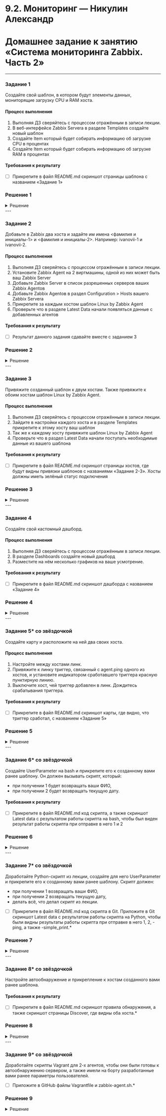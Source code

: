 # 9.2. Мониторинг — Никулин Александр
# Домашнее задание к занятию «Система мониторинга Zabbix. Часть 2»

 ---
### Задание 1
Создайте свой шаблон, в котором будут элементы данных, мониторящие загрузку CPU и RAM хоста.

#### Процесс выполнения
1. Выполняя ДЗ сверяйтесь с процессом отражённым в записи лекции.
2. В веб-интерфейсе Zabbix Servera в разделе Templates создайте новый шаблон
3. Создайте Item который будет собирать информацию об загрузке CPU в процентах
4. Создайте Item который будет собирать информацию об загрузке RAM в процентах

#### Требования к результату
- [ ] Прикрепите в файл README.md скриншот страницы шаблона с названием «Задание 1»

### Решение 1

<details>
  <summary>Решение</summary>

  ![image](https://github.com/ADNikulin/netology/assets/44374132/a1c62e95-0c70-49ee-aed4-e1788def2938)

</details>
 ---

### Задание 2
Добавьте в Zabbix два хоста и задайте им имена <фамилия и инициалы-1> и <фамилия и инициалы-2>. Например: ivanovii-1 и ivanovii-2.

#### Процесс выполнения
1. Выполняя ДЗ сверяйтесь с процессом отражённым в записи лекции.
2. Установите Zabbix Agent на 2 виртмашины, одной из них может быть ваш Zabbix Server
3. Добавьте Zabbix Server в список разрешенных серверов ваших Zabbix Agentов
4. Добавьте Zabbix Agentов в раздел Configuration > Hosts вашего Zabbix Servera
5. Прикрепите за каждым хостом шаблон Linux by Zabbix Agent
6. Проверьте что в разделе Latest Data начали появляться данные с добавленных агентов

#### Требования к результату
- [ ] Результат данного задания сдавайте вместе с заданием 3

### Решение 2

<details>
  <summary>Решение</summary>
  - развернул пару новых серверов: \
    ![image](https://github.com/ADNikulin/netology/assets/44374132/1892dadd-1b85-4768-a718-97cfce9a9bf9)
  - накатил агенты на машины + добавил хосты \
    ![image](https://github.com/ADNikulin/netology/assets/44374132/34b166de-90d4-49e2-bc8b-ce0953b61499)
  - Дождался данных: \
    ![image](https://github.com/ADNikulin/netology/assets/44374132/c9ab865e-290a-453f-a103-283335def33b)

</details>
 ---

### Задание 3
Привяжите созданный шаблон к двум хостам. Также привяжите к обоим хостам шаблон Linux by Zabbix Agent.

#### Процесс выполнения
1. Выполняя ДЗ сверяйтесь с процессом отражённым в записи лекции.
2. Зайдите в настройки каждого хоста и в разделе Templates прикрепите к этому хосту ваш шаблон
3. Так же к каждому хосту привяжите шаблон Linux by Zabbix Agent
4. Проверьте что в раздел Latest Data начали поступать необходимые данные из вашего шаблона

#### Требования к результату
- [ ] Прикрепите в файл README.md скриншот страницы хостов, где будут видны привязки шаблонов с названиями «Задание 2-3». Хосты должны иметь зелёный статус подключения

### Решение 3

<details>
  <summary>Решение</summary>

  - Добавил шаблон test_smon_9-3: \
    ![image](https://github.com/ADNikulin/netology/assets/44374132/f58d5e64-7ef5-4fd3-b62c-c95eb571b2b8)
  - Проверил Latest Data: \
    ![image](https://github.com/ADNikulin/netology/assets/44374132/922560a9-457e-496d-bbcd-ce68117a5db6)

</details>
 ---

### Задание 4
Создайте свой кастомный дашборд.

#### Процесс выполнения
1. Выполняя ДЗ сверяйтесь с процессом отражённым в записи лекции.
2. В разделе Dashboards создайте новый дашборд
3. Разместите на нём несколько графиков на ваше усмотрение.

#### Требования к результату
- [ ] Прикрепите в файл README.md скриншот дашборда с названием «Задание 4»

### Решение 4

<details>
  <summary>Решение</summary>

  ![image](https://github.com/ADNikulin/netology/assets/44374132/6d93ad4a-31c1-45a8-86c6-73713fd06815)

</details>
 ---

### Задание 5* со звёздочкой
Создайте карту и расположите на ней два своих хоста.

#### Процесс выполнения
1. Настройте между хостами линк.
2. Привяжите к линку триггер, связанный с agent.ping одного из хостов, и установите индикатором сработавшего триггера красную пунктирную линию.
3. Выключите хост, чей триггер добавлен в линк. Дождитесь срабатывания триггера.

#### Требования к результату
- [ ] Прикрепите в файл README.md скриншот карты, где видно, что триггер сработал, с названием «Задание 5» 

### Решение 5

<details>
  <summary>Решение</summary>

  Подопотной машины с виндой нет) а гемороится с собственной машиной и пробросом портов без белого ip - желания нет) 
</details>
 ---

### Задание 6* со звёздочкой
Создайте UserParameter на bash и прикрепите его к созданному вами ранее шаблону. Он должен вызывать скрипт, который:
- при получении 1 будет возвращать ваши ФИО,
- при получении 2 будет возвращать текущую дату.

#### Требования к результату
- [ ] Прикрепите в файл README.md код скрипта, а также скриншот Latest data с результатом работы скрипта на bash, чтобы был виден результат работы скрипта при отправке в него 1 и 2

### Решение 6

<details>
  <summary>Решение</summary>

  Подопотной машины с виндой нет) а гемороится с собственной машиной и пробросом портов без белого ip - желания нет) 
</details>
 ---

### Задание 7* со звёздочкой
Доработайте Python-скрипт из лекции, создайте для него UserParameter и прикрепите его к созданному вами ранее шаблону. 
Скрипт должен:
- при получении 1 возвращать ваши ФИО,
- при получении 2 возвращать текущую дату,
- делать всё, что делал скрипт из лекции.

- [ ] Прикрепите в файл README.md код скрипта в Git. Приложите в Git скриншот Latest data с результатом работы скрипта на Python, чтобы были видны результаты работы скрипта при отправке в него 1, 2, -ping, а также -simple_print.*

### Решение 7

<details>
  <summary>Решение</summary>

  Подопотной машины с виндой нет) а гемороится с собственной машиной и пробросом портов без белого ip - желания нет) 
</details>
 ---

### Задание 8* со звёздочкой

Настройте автообнаружение и прикрепление к хостам созданного вами ранее шаблона.

#### Требования к результату
- [ ] Прикрепите в файл README.md скриншот правила обнаружения, а также скриншот страницы Discover, где видны оба хоста.*

### Решение 8

<details>
  <summary>Решение</summary>

  Подопотной машины с виндой нет) а гемороится с собственной машиной и пробросом портов без белого ip - желания нет) 
</details>
 ---

### Задание 9* со звёздочкой

Доработайте скрипты Vagrant для 2-х агентов, чтобы они были готовы к автообнаружению сервером, а также имели на борту разработанные вами ранее параметры пользователей.

- [ ] Приложите в GitHub файлы Vagrantfile и zabbix-agent.sh.*

### Решение 9

<details>
  <summary>Решение</summary>

  Подопотной машины с виндой нет) а гемороится с собственной машиной и пробросом портов без белого ip - желания нет) 
</details>
